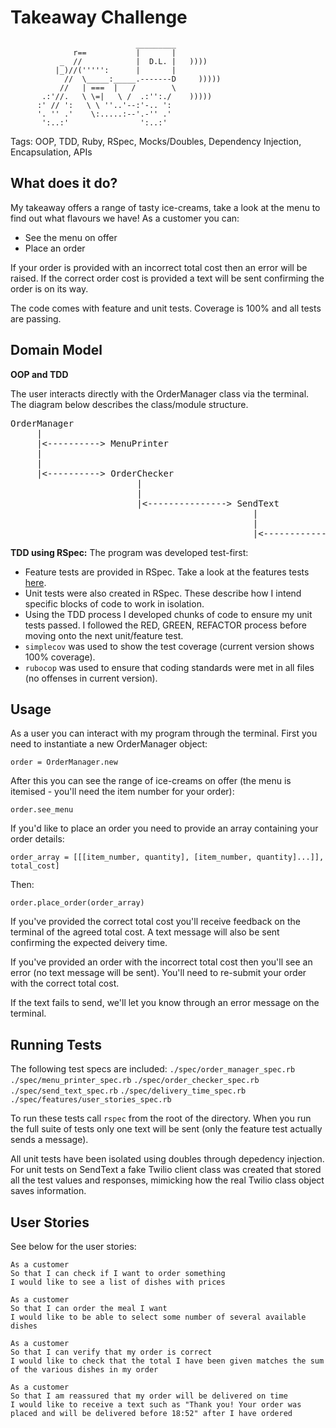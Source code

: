 Takeaway Challenge
==================
```
                            _________
              r==           |       |
           _  //            |  D.L. |   ))))
          |_)//(''''':      |       |
            //  \_____:_____.-------D     )))))
           //   | ===  |   /        \
       .:'//.   \ \=|   \ /  .:'':./    )))))
      :' // ':   \ \ ''..'--:'-.. ':
      '. '' .'    \:.....:--'.-'' .'
       ':..:'                ':..:'

 ```

Tags: OOP, TDD, Ruby, RSpec, Mocks/Doubles, Dependency Injection, Encapsulation, APIs


What does it do?
-------

My takeaway offers a range of tasty ice-creams, take a look at the menu to find out what flavours we have! As a customer you can:
- See the menu on offer
- Place an order

If your order is provided with an incorrect total cost then an error will be raised. If the correct order cost is provided a text will be sent confirming the order is on its way.

The code comes with feature and unit tests. Coverage is 100% and all tests are passing.


Domain Model
--------

**OOP and TDD**

The user interacts directly with the OrderManager class via the terminal. The diagram below describes the class/module structure.

<pre>
OrderManager  
     |  
     |<----------> MenuPrinter  
     |  
     |
     |<----------> OrderChecker
                        |
                        |
                        |<---------------> SendText
                                              |
                                              |
                                              |<--------------> DeliveryTime
</pre>   


**TDD using RSpec:**
The program was developed test-first:
- Feature tests are provided in RSpec. Take a look at the features tests [here](spec/features/user_stories_spec.rb).
- Unit tests were also created in RSpec. These describe how I intend specific blocks of code to work in isolation. 
- Using the TDD process I developed chunks of code to ensure my unit tests passed. I followed the RED, GREEN, REFACTOR process before moving onto the next unit/feature test.
- `simplecov` was used to show the test coverage (current version shows 100% coverage).
- `rubocop` was used to ensure that coding standards were met in all files (no offenses in current version).


Usage
-------

As a user you can interact with my program through the terminal. First you need to instantiate a new OrderManager object:

`order = OrderManager.new`

After this you can see the range of ice-creams on offer (the menu is itemised - you'll need the item number for your order):

`order.see_menu`

If you'd like to place an order you need to provide an array containing your order details:

`order_array = [[[item_number, quantity], [item_number, quantity]...]], total_cost]`

Then:

`order.place_order(order_array)`

If you've provided the correct total cost you'll receive feedback on the terminal of the agreed total cost. A text message will also be sent confirming the expected deivery time.

If you've provided an order with the incorrect total cost then you'll see an error (no text message will be sent). You'll need to re-submit your order with the correct total cost.

If the text fails to send, we'll let you know through an error message on the terminal.


Running Tests
------------

The following test specs are included:
`./spec/order_manager_spec.rb`
`./spec/menu_printer_spec.rb`
`./spec/order_checker_spec.rb`
`./spec/send_text_spec.rb`
`./spec/delivery_time_spec.rb`
`./spec/features/user_stories_spec.rb`

To run these tests call `rspec` from the root of the directory. When you run the full suite of tests only one text will be sent (only the feature test actually sends a message). 

All unit tests have been isolated using doubles through depedency injection. For unit tests on SendText a fake Twilio client class was created that stored all the test values and responses, mimicking how the real Twilio class object saves information.


User Stories
-----

See below for the user stories:

```
As a customer
So that I can check if I want to order something
I would like to see a list of dishes with prices

As a customer
So that I can order the meal I want
I would like to be able to select some number of several available dishes

As a customer
So that I can verify that my order is correct
I would like to check that the total I have been given matches the sum of the various dishes in my order

As a customer
So that I am reassured that my order will be delivered on time
I would like to receive a text such as "Thank you! Your order was placed and will be delivered before 18:52" after I have ordered
```
